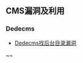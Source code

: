 ## CMS漏洞及利用

### Dedecms
* [Dedecms找后台目录漏洞](https://github.com/zmzsg100/Cms-vuln-and-EXP/blob/master/Dedecms找后台目录漏洞.md) 

~~